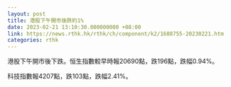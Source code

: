 ```yaml
---
layout: post
title: 港股下午開市後跌約1%
date: 2023-02-21 13:10:30.000000000 +08:00
link: https://news.rthk.hk/rthk/ch/component/k2/1688755-20230221.htm
categories: rthk
---
```


港股下午開市後下跌。恒生指數較早時報20690點，跌196點，跌幅0.94%。

科技指數報4207點，跌103點，跌幅2.41%。
